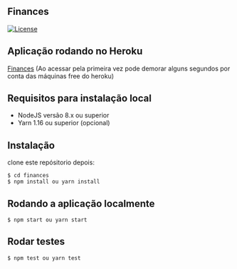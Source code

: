 ## Finances

[![License](https://img.shields.io/badge/licence-MIT-blue.svg)](LICENSE)

## Aplicação rodando no Heroku
[Finances](https://financesapp.herokuapp.com)
(Ao acessar pela primeira vez pode demorar alguns segundos por conta das máquinas free do heroku)

## Requisitos para instalação local

- NodeJS versão 8.x ou superior
- Yarn 1.16 ou superior (opcional)

## Instalação

clone este repósitorio depois:

```
$ cd finances
$ npm install ou yarn install
```

## Rodando a aplicação localmente

```
$ npm start ou yarn start
```

## Rodar testes

```
$ npm test ou yarn test
```
